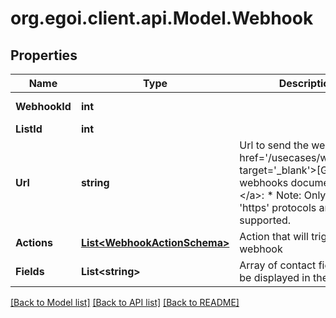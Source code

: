 
# org.egoi.client.api.Model.Webhook

## Properties

Name | Type | Description | Notes
------------ | ------------- | ------------- | -------------
**WebhookId** | **int** |  | [optional] [readonly] 
**ListId** | **int** |  | 
**Url** | **string** | Url to send the webhook &lt;a href&#x3D;&#39;/usecases/webhooks/&#39; target&#x3D;&#39;_blank&#39;&gt;[Go to webhooks documentation]&lt;/a&gt;:  *       Note: Only &#39;http&#39; or &#39;https&#39; protocols are supported. | 
**Actions** | [**List&lt;WebhookActionSchema&gt;**](WebhookActionSchema.md) | Action that will trigger the webhook | 
**Fields** | **List&lt;string&gt;** | Array of contact field IDs to be displayed in the webhook | [optional] 

[[Back to Model list]](../README.md#documentation-for-models)
[[Back to API list]](../README.md#documentation-for-api-endpoints)
[[Back to README]](../README.md)

